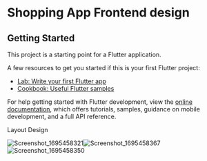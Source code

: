 # Shopping App Frontend design



## Getting Started

This project is a starting point for a Flutter application.

A few resources to get you started if this is your first Flutter project:

- [Lab: Write your first Flutter app](https://docs.flutter.dev/get-started/codelab)
- [Cookbook: Useful Flutter samples](https://docs.flutter.dev/cookbook)

For help getting started with Flutter development, view the
[online documentation](https://docs.flutter.dev/), which offers tutorials,
samples, guidance on mobile development, and a full API reference.

Layout Design

![Screenshot_1695458321](https://github.com/pankaj1101/Simple-Responsive-Shopping-App-Using-Provider-for-mobile-and-web/assets/116742441/a03f9769-5f97-4665-a271-ef8e1843edf9)![Screenshot_1695458367](https://github.com/pankaj1101/Simple-Responsive-Shopping-App-Using-Provider-for-mobile-and-web/assets/116742441/6da2a9be-bcac-4868-bb7e-0bc7c8b8f23e)
![Screenshot_1695458350](https://github.com/pankaj1101/Simple-Responsive-Shopping-App-Using-Provider-for-mobile-and-web/assets/116742441/d1e338a0-1646-4bbf-8890-128b06cd8331)

